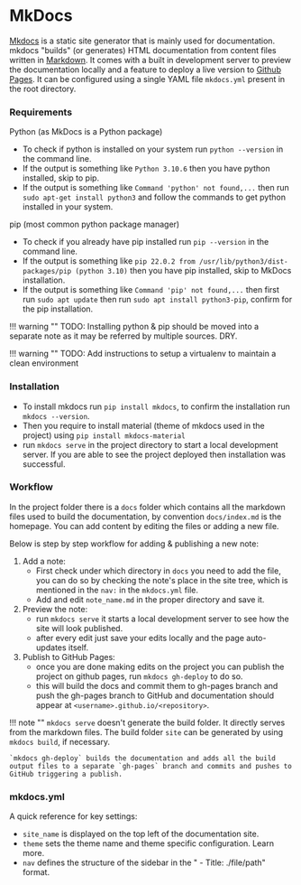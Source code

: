 # MkDocs

[Mkdocs](https://www.mkdocs.org/) is a static site generator that is mainly used for documentation. mkdocs "builds" (or generates) HTML documentation from content files written in [Markdown](/basics/markdown.md). It comes with a built in development server to preview the documentation locally and a feature to deploy a live version to [Github Pages](/basics/gh-pages.md). It can be configured using a single YAML file `mkdocs.yml` present in the root directory.


### Requirements

Python (as MkDocs is a Python package)

- To check if python is installed on your system run `python --version` in the command line.
- If the output is something like `Python 3.10.6` then you have python installed, skip to pip.
- If the output is something like `Command 'python' not found,...` then run `sudo apt-get install python3` and follow the commands to get python installed in your system.

pip (most common python package manager)

- To check if you already have pip installed run `pip --version` in the command line.
- If the output is something like `pip 22.0.2 from /usr/lib/python3/dist-packages/pip (python 3.10)` then you have pip installed, skip to MkDocs installation.
- If the output is something like `Command 'pip' not found,...` then first run `sudo apt update` then run `sudo apt install python3-pip`, confirm for the pip installation.

!!! warning ""
    TODO: Installing python & pip should be moved into a separate note as it may be referred by multiple sources. DRY.

!!! warning ""
    TODO: Add instructions to setup a virtualenv to maintain a clean environment

### Installation
  - To install mkdocs run `pip install mkdocs`, to confirm the installation run `mkdocs --version`.
  - Then you require to install material (theme of mkdocs used in the project) using `pip install mkdocs-material`
  - run `mkdocs serve` in the project directory to start a local development server. If you are able to see the project deployed then installation was successful.


### Workflow

In the project folder there is a `docs` folder which contains all the markdown files used to build the documentation, by convention `docs/index.md` is the homepage. You can add content by editing the files or adding a new file.

Below is step by step workflow for adding & publishing a new note:

1. Add a note:
    - First check under which directory in `docs` you need to add the file, you can do so by checking the note's place in the site tree, which is mentioned in the `nav:` in the `mkdocs.yml` file.
    - Add and edit `note_name.md` in the proper directory and save it.
2. Preview the note:
    - run `mkdocs serve` it starts a local development server to see how the site will look published.
    - after every edit just save your edits locally and the page auto-updates itself.
3. Publish to GitHub Pages:
    - once you are done making edits on the project you can publish the project on github pages, run `mkdocs gh-deploy` to do so.
    - this will build the docs and commit them to gh-pages branch and push the gh-pages branch to GitHub and documentation should appear at `<username>.github.io/<repository>`.


!!! note ""
    `mkdocs serve` doesn't generate the build folder. It directly serves from the markdown files. The build folder `site` can be generated by using `mkdocs build`, if necessary.

    `mkdocs gh-deploy` builds the documentation and adds all the build output files to a separate `gh-pages` branch and commits and pushes to GitHub triggering a publish.


### mkdocs.yml

A quick reference for key settings:

- `site_name` is displayed on the top left of the documentation site.
- `theme` sets the theme name and theme specific configuration. Learn more.
- `nav` defines the structure of the sidebar in the " - Title: ./file/path" format.